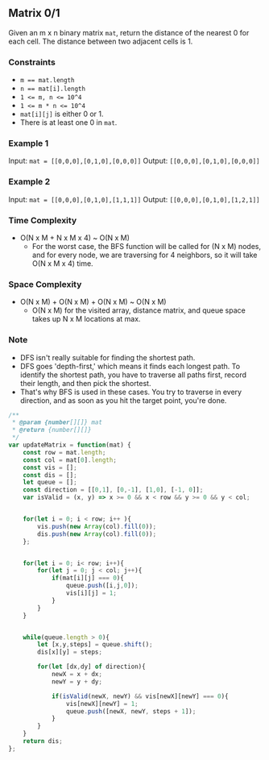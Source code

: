 ## Matrix 0/1

Given an m x n binary matrix `mat`, return the distance of the nearest 0 for each cell. The distance between two adjacent cells is 1.

### Constraints
- `m == mat.length`
- `n == mat[i].length`
- `1 <= m, n <= 10^4`
- `1 <= m * n <= 10^4`
- `mat[i][j]` is either 0 or 1.
- There is at least one 0 in `mat`.

### Example 1
Input: `mat = [[0,0,0],[0,1,0],[0,0,0]]`
Output: `[[0,0,0],[0,1,0],[0,0,0]]`

### Example 2
Input: `mat = [[0,0,0],[0,1,0],[1,1,1]]`
Output: `[[0,0,0],[0,1,0],[1,2,1]]`

### Time Complexity
- O(N x M + N x M x 4) ~ O(N x M)
  - For the worst case, the BFS function will be called for (N x M) nodes, and for every node, we are traversing for 4 neighbors, so it will take O(N x M x 4) time.

### Space Complexity
- O(N x M) + O(N x M) + O(N x M) ~ O(N x M)
  - O(N x M) for the visited array, distance matrix, and queue space takes up N x M locations at max.

### Note
- DFS isn't really suitable for finding the shortest path.
- DFS goes 'depth-first,' which means it finds each longest path. To identify the shortest path, you have to traverse all paths first, record their length, and then pick the shortest.
- That's why BFS is used in these cases. You try to traverse in every direction, and as soon as you hit the target point, you're done.


```js
/**
 * @param {number[][]} mat
 * @return {number[][]}
 */
var updateMatrix = function(mat) {
    const row = mat.length;
    const col = mat[0].length;
    const vis = [];
    const dis = [];
    let queue = [];
    const direction = [[0,1], [0,-1], [1,0], [-1, 0]];
    var isValid = (x, y) => x >= 0 && x < row && y >= 0 && y < col;


    for(let i = 0; i < row; i++ ){
        vis.push(new Array(col).fill(0));
        dis.push(new Array(col).fill(0));
    };


    for(let i = 0; i< row; i++){
        for(let j = 0; j < col; j++){
            if(mat[i][j] === 0){
                queue.push([i,j,0]);
                vis[i][j] = 1;
            }
        }
    }


    while(queue.length > 0){
        let [x,y,steps] = queue.shift();
        dis[x][y] = steps;

        for(let [dx,dy] of direction){
            newX = x + dx;
            newY = y + dy;

            if(isValid(newX, newY) && vis[newX][newY] === 0){
                vis[newX][newY] = 1;
                queue.push([newX, newY, steps + 1]);
            }
        }
    }
    return dis;
};

```


